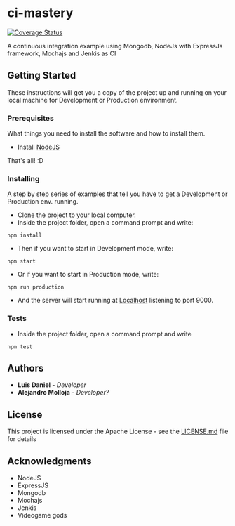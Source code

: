 # ci-mastery
[![Coverage Status](https://coveralls.io/repos/github/TMRSOFT/ci-mastery/badge.svg?branch=master)](https://coveralls.io/github/TMRSOFT/ci-mastery?branch=master)

A continuous integration example using Mongodb, NodeJs with ExpressJs framework, Mochajs and Jenkis as CI

## Getting Started

These instructions will get you a copy of the project up and running on your local machine for Development or Production environment.

### Prerequisites

What things you need to install the software and how to install them.

* Install [NodeJS](https://nodejs.org)

That's all! :D

### Installing

A step by step series of examples that tell you have to get a Development or Production env. running.

* Clone the project to your local computer.
* Inside the project folder, open a command prompt and write:
```
npm install
```
* Then if you want to start in Development mode, write:
```
npm start
```
* Or if you want to start in Production mode, write:
```
npm run production
```
* And the server will start running at [Localhost](http://localhost:9000) listening to port 9000.

### Tests

* Inside the project folder, open a command prompt and write
```
npm test
```

## Authors

* **Luis Daniel** - *Developer*
* **Alejandro Molloja** - *Developer?*

## License

This project is licensed under the Apache License - see the [LICENSE.md](LICENSE) file for details

## Acknowledgments

* NodeJS
* ExpressJS
* Mongodb
* Mochajs
* Jenkis
* Videogame gods
